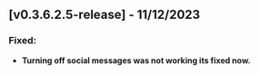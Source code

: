 ## [v0.3.6.2.5-release] - 11/12/2023

### Fixed:

- **Turning off social messages was not working its fixed now.**



